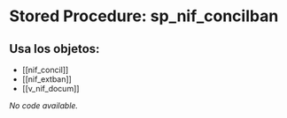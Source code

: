 # Stored Procedure: sp_nif_concilban

## Usa los objetos:
- [[nif_concil]]
- [[nif_extban]]
- [[v_nif_docum]]

*No code available.*

